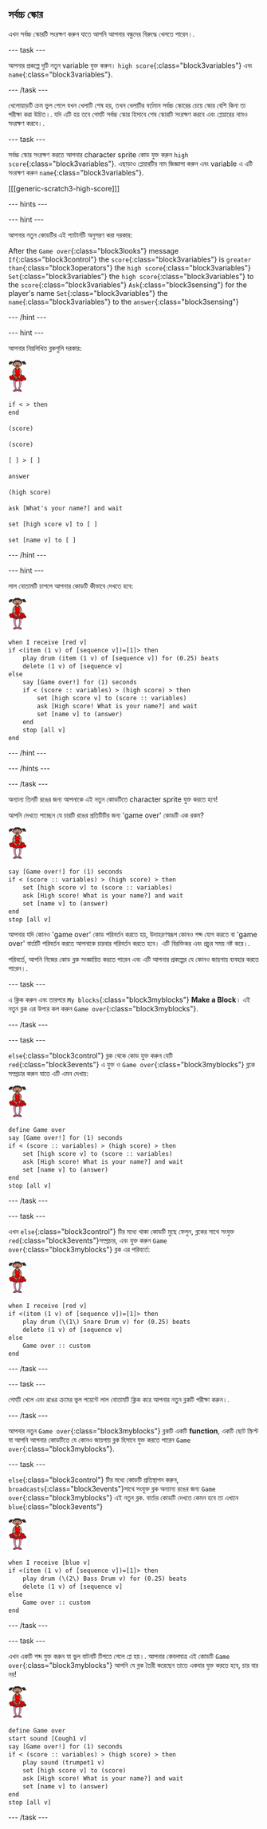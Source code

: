 ## সর্বচ্চ স্কোর

এখন সর্বচ্চ স্কোরটি সংরক্ষণ করুন যাতে আপনি আপনার বন্ধুদের বিরুদ্ধে খেলতে পারেন।.

--- task ---

আপনার প্রকল্পে দুটি নতুন variable যুক্ত করুন। `high score`{:class="block3variables"} এবং `name`{:class="block3variables"}.

--- /task ---

খেলোয়াড়টি ক্রম ভুল পেলে যখন খেলাটি শেষ হয়, তখন খেলাটির বর্তমান সর্বচ্চ স্কোরের চেয়ে স্কোর বেশি কিনা তা পরীক্ষা করা উচিত।. যদি এটি হয় তবে গেমটি সর্বচ্চ স্কোর হিসাবে শেষ স্কোরটি সংরক্ষণ করবে এবং প্লেয়ারের নামও সংরক্ষণ করবে।.

--- task ---

সর্বচ্চ স্কোর সংরক্ষণ করতে আপনার character sprite কোড যুক্ত করুন `high score`{:class="block3variables"}. এছাড়াও প্লেয়ারটির নাম জিজ্ঞাসা করুন এবং variable এ এটি সংরক্ষণ করুন `name`{:class="block3variables"}.

[[[generic-scratch3-high-score]]]

--- hints ---


--- hint ---

আপনার নতুন কোডটির এই প্যাটার্নটি অনুসরণ করা দরকার:

After the `Game over`{:class="block3looks"} message `If`{:class="block3control"} the `score`{:class="block3variables"} is `greater than`{:class="block3operators"} the `high score`{:class="block3variables"} `Set`{:class="block3variables"} the `high score`{:class="block3variables"} to the `score`{:class="block3variables"} `Ask`{:class="block3sensing"} for the player's name `Set`{:class="block3variables"} the `name`{:class="block3variables"} to the `answer`{:class="block3sensing"}

--- /hint ---

--- hint ---

আপনার নিম্নলিখিত ব্লকগুলি দরকার:

![ballerina](images/ballerina.png)

```blocks3
if < > then
end

(score)

(score)

[ ] > [ ]

answer

(high score)

ask [What's your name?] and wait

set [high score v] to [ ] 

set [name v] to [ ] 
```

--- /hint ---

--- hint ---

লাল বোতামটি চাপলে আপনার কোডটি কীভাবে দেখতে হবে:

![ballerina](images/ballerina.png)

```blocks3
when I receive [red v]
if <(item (1 v) of [sequence v])=[1]> then
    play drum (item (1 v) of [sequence v]) for (0.25) beats
    delete (1 v) of [sequence v]
else
    say [Game over!] for (1) seconds
    if < (score :: variables) > (high score) > then
        set [high score v] to (score :: variables)
        ask [High score! What is your name?] and wait
        set [name v] to (answer)
    end
    stop [all v]
end
```

--- /hint ---

--- /hints ---

--- /task ---

অন্যান্য তিনটি রঙের জন্য আপনাকে এই নতুন কোডটিতে character sprite যুক্ত করতে হবে!

আপনি দেখতে পাচ্ছেন যে চারটি রঙের প্রতিটিটির জন্য 'game over' কোডটি এক রকম?

![ballerina](images/ballerina.png)

```blocks3
say [Game over!] for (1) seconds
if < (score :: variables) > (high score) > then
    set [high score v] to (score :: variables)
    ask [High score! What is your name?] and wait
    set [name v] to (answer)
end
stop [all v]
```

আপনার যদি কোনও 'game over' কোড পরিবর্তন করতে হয়, উদাহরণস্বরূপ কোনও শব্দ যোগ করতে বা 'game over' বার্তাটি পরিবর্তন করতে আপনাকে চারবার পরিবর্তন করতে হবে। এটি বিরক্তিকর এবং প্রচুর সময় নষ্ট করে।.

পরিবর্তে, আপনি নিজের কোড ব্লক সংজ্ঞায়িত করতে পারেন এবং এটি আপনার প্রকল্পের যে কোনও জায়গায় ব্যবহার করতে পারেন।.

--- task ---

এ ক্লিক করুন এবং তারপরে `My blocks`{:class="block3myblocks"} **Make a Block**। এই নতুন ব্লক এর উপরে কল করুন `Game over`{:class="block3myblocks"}.

--- /task ---

--- task ---

`else`{:class="block3control"} ব্লক থেকে কোড যুক্ত করুন যেটি `red`{:class="block3events"} এ যুক্ত ও `Game over`{:class="block3myblocks"} ব্লকে সম্প্রচার করুন যাতে এটি এমন দেখায়:

![ballerina](images/ballerina.png)

```blocks3
define Game over
say [Game over!] for (1) seconds
if < (score :: variables) > (high score) > then
    set [high score v] to (score :: variables)
    ask [High score! What is your name?] and wait
    set [name v] to (answer)
end
stop [all v]
```

--- /task ---

--- task ---

এখন `else`{:class="block3control"} টির মধ্যে থাকা কোডটি মুছে ফেলুন, ব্লকের সাথে সংযুক্ত `red`{:class="block3events"}সম্প্রচার, এবং যুক্ত করুন `Game over`{:class="block3myblocks"} ব্লক এর পরিবর্তে:

![ballerina](images/ballerina.png)

```blocks3
when I receive [red v]
if <(item (1 v) of [sequence v])=[1]> then
    play drum (\(1\) Snare Drum v) for (0.25) beats
    delete (1 v) of [sequence v]
else
    Game over :: custom
end
```

--- /task ---

--- task ---

গেমটি খেলে এবং রঙের ক্রমের ভুল পয়েন্টে লাল বোতামটি ক্লিক করে আপনার নতুন ব্লকটি পরীক্ষা করুন।.

--- /task ---

আপনার নতুন `Game over`{:class="block3myblocks"} ব্লকটি একটি **function**, একটি ছোট স্ক্রিপ্ট যা আপনি আপনার কোডটিতে যে কোনও জায়গায় ব্লক হিসাবে যুক্ত করতে পারেন `Game over`{:class="block3myblocks"}.

--- task ---

`else`{:class="block3control"} টির মধ্যে কোডটি প্রতিস্থাপন করুন, `broadcasts`{:class="block3events"}সাথে সংযুক্ত ব্লক অন্যান্য রঙের জন্য `Game over`{:class="block3myblocks"} এই নতুন ব্লক. বার্তার কোডটি দেখতে কেমন হবে তা এখানে `blue`{:class="block3events"}

![ballerina](images/ballerina.png)

```blocks3
when I receive [blue v]
if <(item (1 v) of [sequence v])=[1]> then
    play drum (\(2\) Bass Drum v) for (0.25) beats
    delete (1 v) of [sequence v]
else
    Game over :: custom
end
```

--- /task ---

--- task ---

এখন একটি শব্দ যুক্ত করুন যা ভুল বাটনটি টিপতে গেলে প্লে হয়।. আপনার কেবলমাত্র এই কোডটি `Game over`{:class="block3myblocks"} আপনি যে ব্লক তৈরী করেছেন তাতে একবার যুক্ত করতে হবে, চার বার নয়!

![ballerina](images/ballerina.png)

```blocks3
define Game over
start sound [Cough1 v]
say [Game over!] for (1) seconds
if < (score :: variables) > (high score) > then
    play sound (trumpet1 v)
    set [high score v] to (score)
    ask [High score! What is your name?] and wait
    set [name v] to (answer)
end
stop [all v]
```

--- /task ---